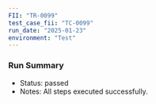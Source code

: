 ```yaml
---
FII: "TR-0099"
test_case_fii: "TC-0099"
run_date: "2025-01-23"
environment: "Test"
---
```


### Run Summary
- Status: passed
- Notes: All steps executed successfully.